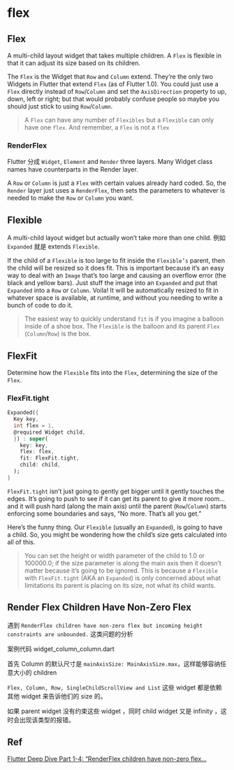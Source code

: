 # flex

## Flex

A multi-child layout widget that takes multiple children. A `Flex` is flexible in that it can adjust its size based on its children.

The `Flex` is the Widget that `Row` and `Column` extend. They’re the only two Widgets in Flutter that extend `Flex` (as of Flutter 1.0). You could just use a `Flex` directly instead of `Row`/`Column` and set the `AxisDirection` property to up, down, left or right; but that would probably confuse people so maybe you should just stick to using `Row`/`Column`.

> A `Flex` can have any number of `Flexibles` but a `Flexible` can only have one `flex`. And remember, a `Flex` is not a `flex`

### RenderFlex

Flutter 分成 `Widget`, `Element` and `Render` three layers. Many Widget class names have counterparts in the Render layer.

A `Row` or `Column` is just a `Flex` with certain values already hard coded. So, the `Render` layer just uses a `RenderFlex`, then sets the parameters to whatever is needed to make the `Row` or `Column` you want.

## Flexible

A multi-child layout widget but actually won’t take more than one child. 例如 `Expanded` 就是 extends `Flexible`.

If the child of a `Flexible` is too large to fit inside the `Flexible’s` parent, then the child will be resized so it does fit. This is important because it’s an easy way to deal with an `Image` that’s too large and causing an overflow error (the black and yellow bars). Just stuff the image into an `Expanded` and put that `Expanded` into a `Row` or `Column`. Voila! It will be automatically resized to fit in whatever space is available, at runtime, and without you needing to write a bunch of code to do it.

> The easiest way to quickly understand `fit` is if you imagine a balloon inside of a shoe box. The `Flexible` is the balloon and its parent `Flex` (`Column`/`Row`) is the box.

## FlexFit

Determine how the `Flexible` fits into the `Flex`, determining the size of the `Flex`.

### FlexFit.tight

```dart
Expanded({
  Key key,
  int flex = 1,
  @required Widget child,
  }) : super(
    key: key,
    flex: flex,
    fit: FlexFit.tight,
    child: child,
  );
}
```

`FlexFit.tight` isn’t just going to gently get bigger until it gently touches the edges. It’s going to push to see if it can get its parent to give it more room… and it will push hard (along the main axis) until the parent (`Row`/`Column`) starts enforcing some boundaries and says, “No more. That’s all you get.”

Here’s the funny thing. Our `Flexible` (usually an `Expanded`), is going to have a child. So, you might be wondering how the child’s size gets calculated into all of this.

> You can set the height or width parameter of the child to 1.0 or 100000.0; if the size parameter is along the main axis then it doesn’t matter because it’s going to be ignored. This is because a `Flexible` with `FlexFit.tight` (AKA an `Expanded`) is only concerned about what limitations its parent is placing on its size, not what its child wants.

## Render Flex Children Have Non-Zero Flex

遇到 `RenderFlex children have non-zero flex but incoming height constraints are unbounded.` 这类问题的分析

案例代码 widget_column_column.dart

首先 Column 的默认尺寸是 `mainAxisSize: MainAxisSize.max`，这样能够容纳任意大小的 children

`Flex, Column, Row, SingleChildScrollView and List` 这些 widget 都是依赖其他 widget 来告诉他们的 size 的。

如果 parent widget 没有约束这些 widget ，同时 child widget 又是 infinity ，这时会出现该类型的报错。

## Ref

[Flutter Deep Dive Part 1-4: “RenderFlex children have non-zero flex…](https://medium.com/flutter-community/flutter-deep-dive-part-1-renderflex-children-have-non-zero-flex-e25ffcf7c272)
